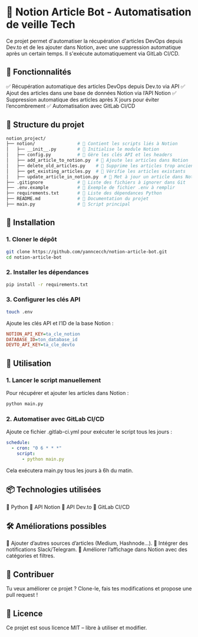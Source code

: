 # 🚀 Notion Article Bot - Automatisation de veille Tech
Ce projet permet d'automatiser la récupération d'articles DevOps depuis Dev.to et de les ajouter dans Notion, avec une suppression automatique après un certain temps. Il s'exécute automatiquement via GitLab CI/CD.

## 📌 Fonctionnalités
✅ Récupération automatique des articles DevOps depuis Dev.to via API
✅ Ajout des articles dans une base de données Notion via l’API Notion
✅ Suppression automatique des articles après X jours pour éviter l’encombrement
✅ Automatisation avec GitLab CI/CD

## 📂 Structure du projet

```bash
notion_project/
├── notion/                # 📂 Contient les scripts liés à Notion
│   ├── __init__.py        # 📌 Initialise le module Notion
│   ├── config.py          # 📌 Gère les clés API et les headers
│   ├── add_article_to_notion.py  # 📌 Ajoute les articles dans Notion
│   ├── delete_old_articles.py    # 📌 Supprime les articles trop anciens
│   ├── get_existing_articles.py  # 📌 Vérifie les articles existants
│   ├── update_article_in_notion.py  # 📌 Met à jour un article dans Notion
├── .gitignore             # 📌 Liste des fichiers à ignorer dans Git
├── .env.example           # 📌 Exemple de fichier .env à remplir
├── requirements.txt       # 📌 Liste des dépendances Python
├── README.md              # 📌 Documentation du projet
├── main.py                # 📌 Script principal
```

## 🔧 Installation

### 1. Cloner le dépôt
```bash
git clone https://github.com/yanncecch/notion-article-bot.git
cd notion-article-bot
```

### 2. Installer les dépendances
```bash
pip install -r requirements.txt
```

### 3. Configurer les clés API
```bash
touch .env
```

Ajoute les clés API et l’ID de la base Notion :

```ini
NOTION_API_KEY=ta_cle_notion
DATABASE_ID=ton_database_id
DEVTO_API_KEY=ta_cle_devto
```

## 🚀 Utilisation

### 1. Lancer le script manuellement

Pour récupérer et ajouter les articles dans Notion :

```bash
python main.py
```

### 2. Automatiser avec GitLab CI/CD
Ajoute ce fichier .gitlab-ci.yml pour exécuter le script tous les jours :

```yaml
schedule:
  - cron: "0 6 * * *"
    script:
      - python main.py
```

Cela exécutera main.py tous les jours à 6h du matin.

## 📦 Technologies utilisées
🔹 Python
🔹 API Notion
🔹 API Dev.to
🔹 GitLab CI/CD

## 🛠 Améliorations possibles
🔹 Ajouter d’autres sources d’articles (Medium, Hashnode...).
🔹 Intégrer des notifications Slack/Telegram.
🔹 Améliorer l’affichage dans Notion avec des catégories et filtres.

## 📩 Contribuer
Tu veux améliorer ce projet ? Clone-le, fais tes modifications et propose une pull request !

## 📄 Licence
Ce projet est sous licence MIT – libre à utiliser et modifier.
